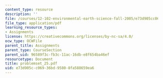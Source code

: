 ```yaml
---
content_type: resource
description: ''
file: /courses/12-102-environmental-earth-science-fall-2005/e73d905cc06936bd95808fa588659ea6_problemset_25.pdf
file_type: application/pdf
learning_resource_types:
- Assignments
license: https://creativecommons.org/licenses/by-nc-sa/4.0/
ocw_type: OCWFile
parent_title: Assignments
parent_type: CourseSection
parent_uid: 96589f3c-fb3c-11ac-16db-e8f654ba46ef
resourcetype: Document
title: problemset_25.pdf
uid: e73d905c-c069-36bd-9580-8fa588659ea6
---
```

